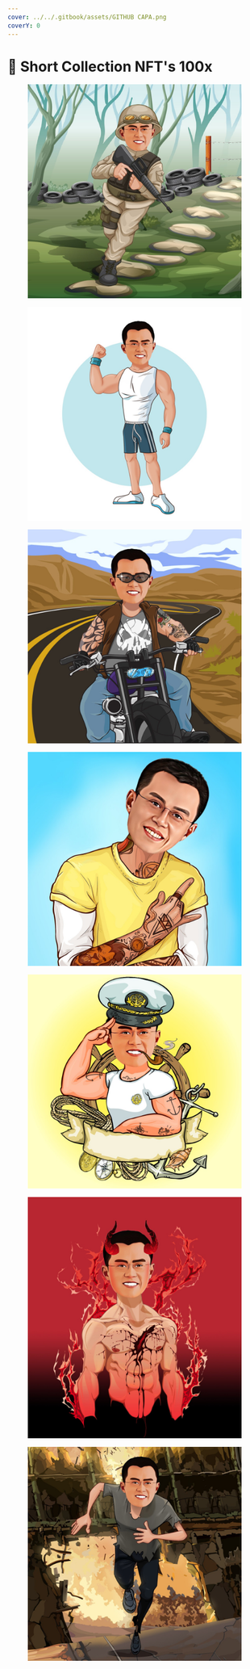```yaml
---
cover: ../../.gitbook/assets/GITHUB CAPA.png
coverY: 0
---
```


# 🥳 Short Collection NFT's 100x

<div>

<figure><img src="../../.gitbook/assets/2.jpg" alt=""><figcaption></figcaption></figure>

 

<figure><img src="../../.gitbook/assets/3.jpg" alt=""><figcaption></figcaption></figure>

 

<figure><img src="../../.gitbook/assets/4.jpg" alt=""><figcaption></figcaption></figure>

 

<figure><img src="../../.gitbook/assets/6.jpg" alt=""><figcaption></figcaption></figure>

 

<figure><img src="../../.gitbook/assets/8.jpg" alt=""><figcaption></figcaption></figure>

 

<figure><img src="../../.gitbook/assets/9.jpg" alt=""><figcaption></figcaption></figure>

 

<figure><img src="../../.gitbook/assets/11.jpg" alt=""><figcaption></figcaption></figure>

</div>
